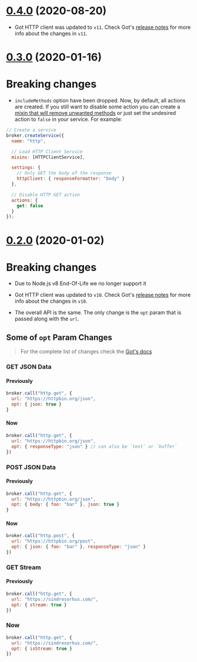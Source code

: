 
<a name="0.4.0"></a>
# [0.4.0](https://github.com/moleculerjs/moleculer/compare/v0.3.0...v0.4.0) (2020-08-20)

- Got HTTP client was updated to `v11`. Check Got's [release notes](https://github.com/sindresorhus/got/releases/tag/v11.0.0) for more info about the changes in `v11`.

<a name="0.3.0"></a>
# [0.3.0](https://github.com/moleculerjs/moleculer/compare/v0.2.1...v0.3.0) (2020-01-16)

# Breaking changes
- `includeMethods` option have been dropped. Now, by default, all actions are created. If you still want to disable some action you can create a [mixin that will remove unwanted methods](examples/select-http-methods/method-selector.mixin.js) or just set the undesired action to `false` in your service. For example:
```js
// Create a service
broker.createService({
  name: "http",

  // Load HTTP Client Service
  mixins: [HTTPClientService],

  settings: {
    // Only GET the body of the response
    httpClient: { responseFormatter: "body" }
  },

  // Disable HTTP GET action
  actions: {
    get: false
  }
});
```

<a name="0.2.0"></a>
# [0.2.0](https://github.com/moleculerjs/moleculer/compare/v0.1.10...v0.2.0) (2020-01-02)

# Breaking changes
- Due to Node.js v8 End-Of-Life we no longer support it

- Got HTTP client was updated to `v10`. Check Got's [release notes](https://github.com/sindresorhus/got/releases/tag/v10.0.0) for more info about the changes in `v10`.

- The overall API is the same. The only change is the `opt` param that is passed along with the `url`.
    
## Some of `opt` Param Changes
> For the complete list of changes check the [Got's docs](https://github.com/sindresorhus/got)
### GET JSON Data
#### Previously
```js
broker.call("http.get", {
  url: "https://httpbin.org/json",
  opt: { json: true }
}
```
#### Now
```js
broker.call("http.get", {
  url: "https://httpbin.org/json",
  opt: { responseType: "json" } // can also be `text` or `buffer`
})
```
### POST JSON Data
#### Previously
```js
broker.call("http.get", {
  url: "https://httpbin.org/json",
  opt: { body: { foo: "bar" }, json: true }
}
```
#### Now
```js
broker.call("http.post", {
  url: "https://httpbin.org/post",
  opt: { json: { foo: "bar" }, responseType: "json" }
})
```

### GET Stream
#### Previously
```js
broker.call("http.get", {
  url: "https://sindresorhus.com/",
  opt: { stream: true }
})
```
### Now
```js
broker.call("http.get", {
  url: "https://sindresorhus.com/",
  opt: { isStream: true }
})
```
